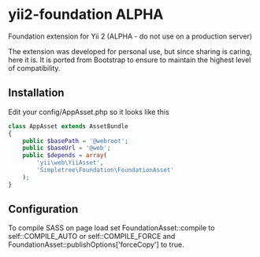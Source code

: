 yii2-foundation ALPHA
=====================

Foundation extension for Yii 2 (ALPHA - do not use on a production server)

The extension was developed for personal use, but since sharing is caring, here it is.
It is ported from Bootstrap to ensure to maintain the highest level of compatibility.


Installation
------------

Edit your config/AppAsset.php so it looks like this
```php
class AppAsset extends AssetBundle
{
    public $basePath = '@webroot';
    public $baseUrl = '@web';
    public $depends = array(
        'yii\web\YiiAsset',
        'Simpletree\Foundation\FoundationAsset'
    );
}
```

Configuration
-------------

To compile SASS on page load set FoundationAsset::compile to self::COMPILE_AUTO or self::COMPILE_FORCE
and  FoundationAsset::publishOptions['forceCopy'] to true.
